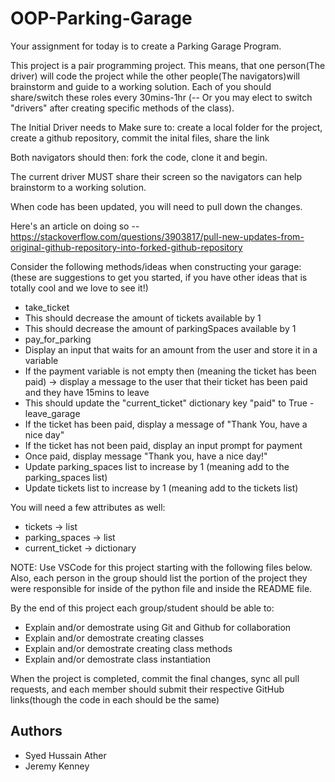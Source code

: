 # OOP-Parking-Garage

Your assignment for today is to create a Parking Garage Program.

This project is a pair programming project. This means, that one person(The driver) will code the project while the other people(The navigators)will brainstorm and guide to a working solution.
Each of you should share/switch these roles every 30mins-1hr (-- Or you may elect to switch "drivers" after creating specific methods of the class).

The Initial Driver needs to Make sure to:
 create a local folder for the project, create a github repository, commit the inital files, share the link

Both navigators should then:
fork the code, clone it and begin.

The current driver MUST share their screen so the navigators can help brainstorm to a working solution.

When code has been updated, you will need to pull down the changes.

Here's an article on doing so -- https://stackoverflow.com/questions/3903817/pull-new-updates-from-original-github-repository-into-forked-github-repository

Consider the following methods/ideas when constructing your garage:
(these are suggestions to get you started, if you have other ideas that is totally cool and we love to see it!)
- take_ticket
- This should decrease the amount of tickets available by 1
- This should decrease the amount of parkingSpaces available by 1
- pay_for_parking
- Display an input that waits for an amount from the user and store it in a variable
- If the payment variable is not empty then (meaning the ticket has been paid) -> display a message to the user that their ticket has been paid and they have 15mins to leave
- This should update the "current_ticket" dictionary key "paid" to True
-leave_garage
- If the ticket has been paid, display a message of "Thank You, have a nice day"
- If the ticket has not been paid, display an input prompt for payment
- Once paid, display message "Thank you, have a nice day!"
- Update parking_spaces list to increase by 1 (meaning add to the parking_spaces list)
- Update tickets list to increase by 1 (meaning add to the tickets list)

You will need a few attributes as well:
- tickets -> list
- parking_spaces -> list
- current_ticket -> dictionary

NOTE: Use VSCode for this project starting with the following files below. Also, each person in the group should list the portion of the project they were responsible for inside of the python file and inside the README file.

By the end of this project each group/student should be able to:
- Explain and/or demostrate using Git and Github for collaboration
- Explain and/or demostrate creating classes
- Explain and/or demostrate creating class methods
- Explain and/or demostrate class instantiation


When the project is completed, commit the final changes, sync all pull requests, and each member should submit their respective GitHub links(though the code in each should be the same)

## Authors
- Syed Hussain Ather
- Jeremy Kenney